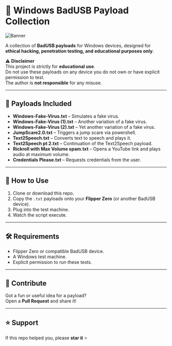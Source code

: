 # 🔌 Windows BadUSB Payload Collection

![Banner](https://github.com/user-attachments/assets/1fb5a54a-c20e-4de4-9afd-e431a03e2307)

A collection of **BadUSB payloads** for Windows devices, designed for **ethical hacking, penetration testing, and educational purposes only**.

⚠️ **Disclaimer**  
This project is strictly for **educational use**.  
Do not use these payloads on any device you do not own or have explicit permission to test.  
The author is **not responsible** for any misuse.

---

## 📂 Payloads Included

- **Windows-Fake-Virus.txt** – Simulates a fake virus.  
- **Windows-Fake-Virus (1).txt** – Another variation of a fake virus.  
- **Windows-Fake-Virus (2).txt** – Yet another variation of a fake virus.  
- **JumpScare2.0.txt** – Triggers a jump scare via powershell.  
- **Text2Speech.txt** – Converts text to speech and plays it.  
- **Text2Speech pt 2.txt** – Continuation of the Text2Speech payload.  
- **Rickroll with Max Volume spam.txt** – Opens a YouTube link and plays audio at maximum volume.  
- **Credentials Please.txt** – Requests credentials from the user.

---

## 🚀 How to Use

1. Clone or download this repo.
2. Copy the `.txt` payloads onto your **Flipper Zero** (or another BadUSB device).
3. Plug into the test machine.
4. Watch the script execute.

---

## 🛠️ Requirements

- Flipper Zero or compatible BadUSB device.
- A Windows test machine.
- Explicit permission to run these tests.

---

## 🤝 Contribute

Got a fun or useful idea for a payload?  
Open a **Pull Request** and share it!

---

## ⭐ Support

If this repo helped you, please **star it** ⭐
